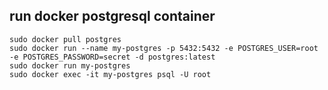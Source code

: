 ## run docker postgresql container 
    sudo docker pull postgres 
    sudo docker run --name my-postgres -p 5432:5432 -e POSTGRES_USER=root -e POSTGRES_PASSWORD=secret -d postgres:latest
    sudo docker run my-postgres
    sudo docker exec -it my-postgres psql -U root
